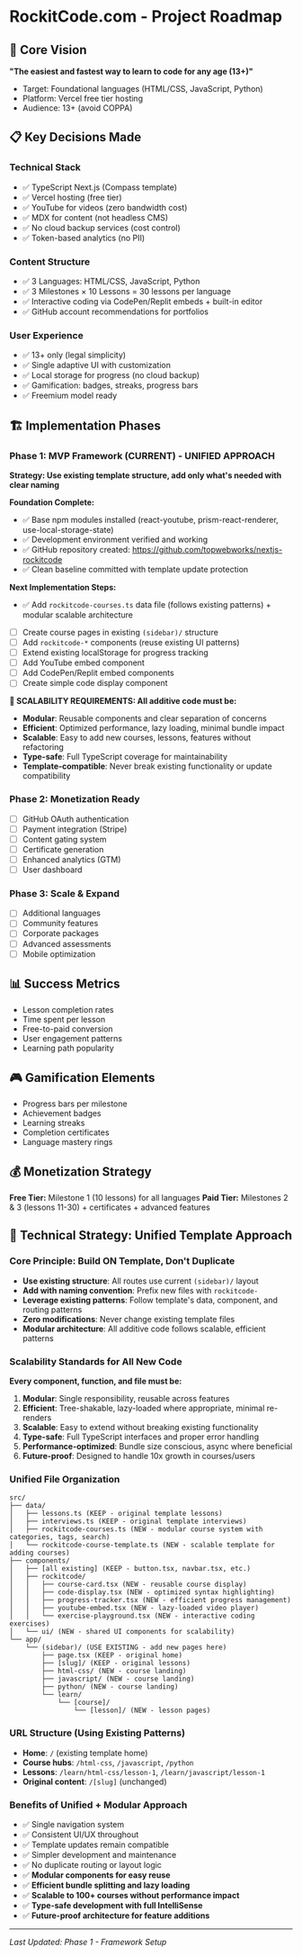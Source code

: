 # RockitCode.com - Project Roadmap

## 🎯 Core Vision
**"The easiest and fastest way to learn to code for any age (13+)"**
- Target: Foundational languages (HTML/CSS, JavaScript, Python)
- Platform: Vercel free tier hosting
- Audience: 13+ (avoid COPPA)

## 📋 Key Decisions Made

### Technical Stack
- ✅ TypeScript Next.js (Compass template)
- ✅ Vercel hosting (free tier)
- ✅ YouTube for videos (zero bandwidth cost)
- ✅ MDX for content (not headless CMS)
- ✅ No cloud backup services (cost control)
- ✅ Token-based analytics (no PII)

### Content Structure
- ✅ 3 Languages: HTML/CSS, JavaScript, Python
- ✅ 3 Milestones × 10 Lessons = 30 lessons per language
- ✅ Interactive coding via CodePen/Replit embeds + built-in editor
- ✅ GitHub account recommendations for portfolios

### User Experience
- ✅ 13+ only (legal simplicity)
- ✅ Single adaptive UI with customization
- ✅ Local storage for progress (no cloud backup)
- ✅ Gamification: badges, streaks, progress bars
- ✅ Freemium model ready

## 🏗️ Implementation Phases

### Phase 1: MVP Framework (CURRENT) - UNIFIED APPROACH
**Strategy: Use existing template structure, add only what's needed with clear naming**

**Foundation Complete:**
- ✅ Base npm modules installed (react-youtube, prism-react-renderer, use-local-storage-state)
- ✅ Development environment verified and working
- ✅ GitHub repository created: https://github.com/topwebworks/nextjs-rockitcode
- ✅ Clean baseline committed with template update protection

**Next Implementation Steps:**
- ✅ Add `rockitcode-courses.ts` data file (follows existing patterns) + modular scalable architecture
- [ ] Create course pages in existing `(sidebar)/` structure
- [ ] Add `rockitcode-*` components (reuse existing UI patterns)
- [ ] Extend existing localStorage for progress tracking
- [ ] Add YouTube embed component
- [ ] Add CodePen/Replit embed components
- [ ] Create simple code display component

**🎯 SCALABILITY REQUIREMENTS: All additive code must be:**
- **Modular**: Reusable components and clear separation of concerns
- **Efficient**: Optimized performance, lazy loading, minimal bundle impact
- **Scalable**: Easy to add new courses, lessons, features without refactoring
- **Type-safe**: Full TypeScript coverage for maintainability
- **Template-compatible**: Never break existing functionality or update compatibility

### Phase 2: Monetization Ready
- [ ] GitHub OAuth authentication
- [ ] Payment integration (Stripe)
- [ ] Content gating system
- [ ] Certificate generation
- [ ] Enhanced analytics (GTM)
- [ ] User dashboard

### Phase 3: Scale & Expand
- [ ] Additional languages
- [ ] Community features
- [ ] Corporate packages
- [ ] Advanced assessments
- [ ] Mobile optimization

## 📊 Success Metrics
- Lesson completion rates
- Time spent per lesson
- Free-to-paid conversion
- User engagement patterns
- Learning path popularity

## 🎮 Gamification Elements
- Progress bars per milestone
- Achievement badges
- Learning streaks
- Completion certificates
- Language mastery rings

## 💰 Monetization Strategy
**Free Tier:** Milestone 1 (10 lessons) for all languages
**Paid Tier:** Milestones 2 & 3 (lessons 11-30) + certificates + advanced features

## 🔧 Technical Strategy: Unified Template Approach

### Core Principle: Build ON Template, Don't Duplicate
- **Use existing structure**: All routes use current `(sidebar)/` layout
- **Add with naming convention**: Prefix new files with `rockitcode-` 
- **Leverage existing patterns**: Follow template's data, component, and routing patterns
- **Zero modifications**: Never change existing template files
- **Modular architecture**: All additive code follows scalable, efficient patterns

### Scalability Standards for All New Code
**Every component, function, and file must be:**
1. **Modular**: Single responsibility, reusable across features
2. **Efficient**: Tree-shakable, lazy-loaded where appropriate, minimal re-renders
3. **Scalable**: Easy to extend without breaking existing functionality
4. **Type-safe**: Full TypeScript interfaces and proper error handling
5. **Performance-optimized**: Bundle size conscious, async where beneficial
6. **Future-proof**: Designed to handle 10x growth in courses/users

### Unified File Organization
```
src/
├── data/
│   ├── lessons.ts (KEEP - original template lessons)
│   ├── interviews.ts (KEEP - original template interviews)
│   ├── rockitcode-courses.ts (NEW - modular course system with categories, tags, search)
│   └── rockitcode-course-template.ts (NEW - scalable template for adding courses)
├── components/
│   ├── [all existing] (KEEP - button.tsx, navbar.tsx, etc.)
│   ├── rockitcode/
│   │   ├── course-card.tsx (NEW - reusable course display)
│   │   ├── code-display.tsx (NEW - optimized syntax highlighting)
│   │   ├── progress-tracker.tsx (NEW - efficient progress management)
│   │   ├── youtube-embed.tsx (NEW - lazy-loaded video player)
│   │   └── exercise-playground.tsx (NEW - interactive coding exercises)
│   └── ui/ (NEW - shared UI components for scalability)
└── app/
    └── (sidebar)/ (USE EXISTING - add new pages here)
        ├── page.tsx (KEEP - original home)
        ├── [slug]/ (KEEP - original lessons)
        ├── html-css/ (NEW - course landing)
        ├── javascript/ (NEW - course landing)
        ├── python/ (NEW - course landing)
        └── learn/
            └── [course]/
                └── [lesson]/ (NEW - lesson pages)
```

### URL Structure (Using Existing Patterns)
- **Home**: `/` (existing template home)
- **Course hubs**: `/html-css`, `/javascript`, `/python`
- **Lessons**: `/learn/html-css/lesson-1`, `/learn/javascript/lesson-1`
- **Original content**: `/[slug]` (unchanged)

### Benefits of Unified + Modular Approach
- ✅ Single navigation system
- ✅ Consistent UI/UX throughout
- ✅ Template updates remain compatible
- ✅ Simpler development and maintenance
- ✅ No duplicate routing or layout logic
- ✅ **Modular components for easy reuse**
- ✅ **Efficient bundle splitting and lazy loading**
- ✅ **Scalable to 100+ courses without performance impact**
- ✅ **Type-safe development with full IntelliSense**
- ✅ **Future-proof architecture for feature additions**

---
*Last Updated: Phase 1 - Framework Setup*
